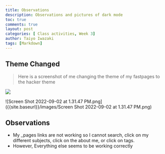 ```yaml
---
title: Observations 
description: Observations and pictures of dark mode
toc: true
comments: true
layout: post
categories: [ Class activities, Week 3]
author: Taiyo Iwazaki
tags: [Markdown]
---
```


## Theme Changed
> Here is a screenshot of me changing the theme of my fastpages to the hacker theme

![]({{site.baseurl}}/images/Screen%20Shot%202022-09-02%20at%201.42.01%20PM.png)

![Screen Shot 2022-09-02 at 1.31.47 PM.png]({{site.baseurl}}/images/Screen Shot 2022-09-02 at 1.31.47 PM.png) 

## Observations
- My _pages links are not working so I cannot search, click on my different subjects, click on the about me, or click on tags.
- However, Everything else seems to be working correctly

